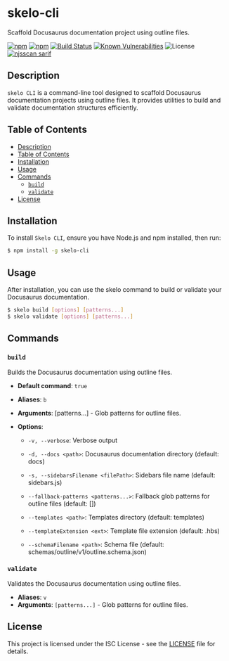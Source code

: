 # skelo-cli

Scaffold Docusaurus documentation project using outline files.

[![npm](https://img.shields.io/npm/v/skelo-cli.svg)](https://www.npmjs.com/package/skelo-cli)
[![npm](https://img.shields.io/npm/dm/skelo-cli.svg)](https://www.npmjs.com/package/skelo-cli)
[![Build Status](https://github.com/weblidity/skelo-cli/actions/workflows/node.js.yml/badge.svg)](https://github.com/weblidity/skelo-cli/actions/workflows/node.js.yml)
[![Known Vulnerabilities](https://snyk.io/test/github/weblidity/skelo-cli/badge.svg)](https://snyk.io/test/github/weblidity/skelo-cli) <!-- Example, adapt to your vulnerability scanner -->
![License](https://img.shields.io/badge/license-ISC-green)
[![njsscan sarif](https://github.com/weblidity/skelo-cli/actions/workflows/njsscan.yml/badge.svg)](https://github.com/weblidity/skelo-cli/actions/workflows/njsscan.yml)
<!-- [![npm](https://img.shields.io/npm/l/skelo-cli.svg)](https://www.npmjs.com/package/skelo-cli) -->
<!-- [![Coverage Status](https://coveralls.io/repos/github/weblidity/skelo-cli/badge.svg?branch=main)](https://coveralls.io/github/weblidity/skelo-cli?branch=main) --><!--  Example, adapt if using Coveralls -->

## Description

`skelo CLI` is a command-line tool designed to scaffold Docusaurus documentation projects using outline files. It provides utilities to build and validate documentation structures efficiently.

## Table of Contents

- [Description](#description)
- [Table of Contents](#table-of-contents)
- [Installation](#installation)
- [Usage](#usage)
- [Commands](#commands)
  - [`build`](#build)
  - [`validate`](#validate)
- [License](#license)

## Installation

To install `Skelo CLI`, ensure you have Node.js and npm installed, then run:

```bash
$ npm install -g skelo-cli
```

## Usage

After installation, you can use the skelo command to build or validate your Docusaurus documentation.

```bash
$ skelo build [options] [patterns...]
$ skelo validate [options] [patterns...]
```

## Commands

### `build`

Builds the Docusaurus documentation using outline files.

- **Default command**: `true`
- **Aliases**: `b`
- **Arguments**: [patterns...] - Glob patterns for outline files.
- **Options**:

  * `-v, --verbose`: Verbose output

  * `-d, --docs <path>`: Docusaurus documentation directory (default: docs)

  * `-s, --sidebarsFilename <filePath>`: Sidebars file name (default: sidebars.js)

  * `--fallback-patterns <patterns...>`: Fallback glob patterns for outline files (default: [])

  * `--templates <path>`: Templates directory (default: templates)

  * `--templateExtension <ext>`: Template file extension (default: .hbs)

  * `--schemaFilename <path>`: Schema file (default: schemas/outline/v1/outline.schema.json)

### `validate`

Validates the Docusaurus documentation using outline files.

- **Aliases**: `v`
- **Arguments**: `[patterns...]` - Glob patterns for outline files.

## License

This project is licensed under the ISC License - see the [LICENSE](LICENSE) file for details.
